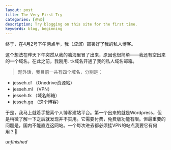 ```yaml
---
layout: post
title: The Very First Try
categories: [杂谈]
description: Try blogging on this site for the first time.
keywords: blog, beginning
---
```


终于，在4月2号下午两点半，我（*应该*）部署好了我的私人博客。

这个想法在昨天下午突然从我的脑海里冒了出来，原因也很简单——我还有空出来的一个域名。在此之前，我刚用`.tk`域名开通了我的私人域名邮箱。

> 题外话，我目前一共有四个域名，分别是：
* jesseh.cf （Onedrive资源站）
* jesseh.ml （VPN）
* jesseh.tk （域名邮箱）
* jesseh.gq （这个博客）

于是，我马上就着手搜索个人博客建站平台。第一个出来的就是Wordpress，但是稍微了解一下之后就发现并不实用。它需要付费，免费版功能有限。但最重要的问题是，国内不能直连这网站。一个每次进去都必须挂VPN的站点我要它有何用？🤣

*unfinished*